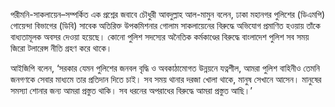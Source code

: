 পরীমনি-সাকলায়েন–সম্পর্কিত এক প্রশ্নের জবাবে চৌধুরী আবদুল্লাহ আল-মামুন বলেন, ঢাকা মহানগর পুলিশের (ডিএমপি) গোয়েন্দা বিভাগের (ডিবি) সাবেক অতিরিক্ত উপকমিশনার গোলাম সাকলায়েনের বিরুদ্ধে অভিযোগ প্রমাণিত হওয়ায় তাঁকে বাধ্যতামূলক অবসর দেওয়া হয়েছে। কোনো পুলিশ সদস্যের অনৈতিক কর্মকাণ্ডের বিরুদ্ধে বাংলাদেশ পুলিশ সব সময় জিরো টলারেন্স নীতি গ্রহণ করে থাকে।

আইজিপি বলেন, ‘সরকার যেমন পুলিশের জনবল বৃদ্ধি ও অবকাঠামোগত উন্নয়নে যত্নশীল, আমরা পুলিশ বাহিনীও তেমনি জনগণকে সেবার মাধ্যমে তার প্রতিদান দিতে চাই। সব সময় থানার দরজা খোলা থাকে, মানুষ সেখানে আসেন। মানুষের সমস্যা শোনার জন্য আমরা প্রস্তুত থাকি। সব ধরনের অপরাধের বিরুদ্ধে আমরা প্রস্তুত আছি।’
